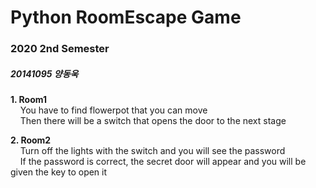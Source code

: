 Python RoomEscape Game
=====================
### 2020 2nd Semester
##### 20141095 양동욱
**1. Room1**  
&nbsp;&nbsp;&nbsp;&nbsp;You have to find flowerpot that you can move  
&nbsp;&nbsp;&nbsp;&nbsp;Then there will be a switch that opens the door to the next stage
  
**2. Room2**  
&nbsp;&nbsp;&nbsp;&nbsp;Turn off the lights with the switch and you will see the password  
&nbsp;&nbsp;&nbsp;&nbsp;If the password is correct, the secret door will appear and you will be given the key to open it
